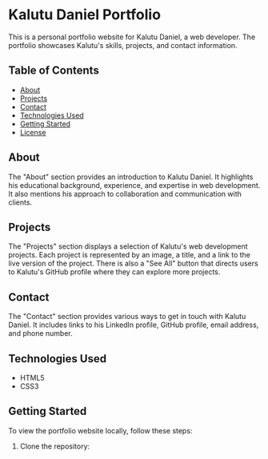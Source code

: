 # Kalutu Daniel Portfolio
This is a personal portfolio website for Kalutu Daniel, a web developer. The portfolio showcases Kalutu's skills, projects, and contact information.

## Table of Contents
- [About](#about)
- [Projects](#projects)
- [Contact](#contact)
- [Technologies Used](#technologies-used)
- [Getting Started](#getting-started)
- [License](#license)

## About
The "About" section provides an introduction to Kalutu Daniel. It highlights his educational background, experience, and expertise in web development. It also mentions his approach to collaboration and communication with clients.

## Projects
The "Projects" section displays a selection of Kalutu's web development projects. Each project is represented by an image, a title, and a link to the live version of the project. There is also a "See All" button that directs users to Kalutu's GitHub profile where they can explore more projects.

## Contact
The "Contact" section provides various ways to get in touch with Kalutu Daniel. It includes links to his LinkedIn profile, GitHub profile, email address, and phone number.

## Technologies Used
- HTML5
- CSS3

## Getting Started
To view the portfolio website locally, follow these steps:

1. Clone the repository:

